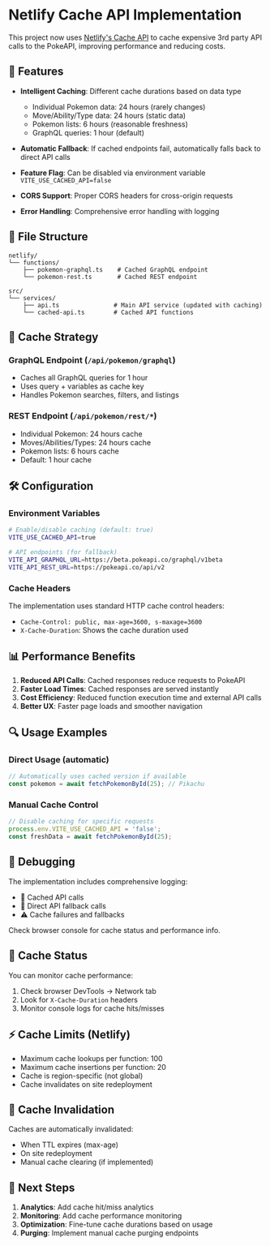 # Netlify Cache API Implementation

This project now uses [Netlify's Cache API](https://docs.netlify.com/platform/cache-api/) to cache expensive 3rd party API calls to the PokeAPI, improving performance and reducing costs.

## 🚀 Features

- **Intelligent Caching**: Different cache durations based on data type
  - Individual Pokemon data: 24 hours (rarely changes)
  - Move/Ability/Type data: 24 hours (static data)
  - Pokemon lists: 6 hours (reasonable freshness)
  - GraphQL queries: 1 hour (default)

- **Automatic Fallback**: If cached endpoints fail, automatically falls back to direct API calls
- **Feature Flag**: Can be disabled via environment variable `VITE_USE_CACHED_API=false`
- **CORS Support**: Proper CORS headers for cross-origin requests
- **Error Handling**: Comprehensive error handling with logging

## 📁 File Structure

```
netlify/
└── functions/
    ├── pokemon-graphql.ts    # Cached GraphQL endpoint
    └── pokemon-rest.ts       # Cached REST endpoint

src/
└── services/
    ├── api.ts               # Main API service (updated with caching)
    └── cached-api.ts        # Cached API functions
```

## 🔧 Cache Strategy

### GraphQL Endpoint (`/api/pokemon/graphql`)
- Caches all GraphQL queries for 1 hour
- Uses query + variables as cache key
- Handles Pokemon searches, filters, and listings

### REST Endpoint (`/api/pokemon/rest/*`)
- Individual Pokemon: 24 hours cache
- Moves/Abilities/Types: 24 hours cache  
- Pokemon lists: 6 hours cache
- Default: 1 hour cache

## 🛠️ Configuration

### Environment Variables

```bash
# Enable/disable caching (default: true)
VITE_USE_CACHED_API=true

# API endpoints (for fallback)
VITE_API_GRAPHQL_URL=https://beta.pokeapi.co/graphql/v1beta
VITE_API_REST_URL=https://pokeapi.co/api/v2
```

### Cache Headers

The implementation uses standard HTTP cache control headers:
- `Cache-Control: public, max-age=3600, s-maxage=3600`
- `X-Cache-Duration`: Shows the cache duration used

## 📊 Performance Benefits

1. **Reduced API Calls**: Cached responses reduce requests to PokeAPI
2. **Faster Load Times**: Cached responses are served instantly
3. **Cost Efficiency**: Reduced function execution time and external API calls
4. **Better UX**: Faster page loads and smoother navigation

## 🔍 Usage Examples

### Direct Usage (automatic)
```typescript
// Automatically uses cached version if available
const pokemon = await fetchPokemonById(25); // Pikachu
```

### Manual Cache Control
```typescript
// Disable caching for specific requests
process.env.VITE_USE_CACHED_API = 'false';
const freshData = await fetchPokemonById(25);
```

## 🐛 Debugging

The implementation includes comprehensive logging:
- 🚀 Cached API calls
- 📡 Direct API fallback calls  
- ⚠️ Cache failures and fallbacks

Check browser console for cache status and performance info.

## 🚦 Cache Status

You can monitor cache performance:
1. Check browser DevTools → Network tab
2. Look for `X-Cache-Duration` headers
3. Monitor console logs for cache hits/misses

## ⚡ Cache Limits (Netlify)

- Maximum cache lookups per function: 100
- Maximum cache insertions per function: 20
- Cache is region-specific (not global)
- Cache invalidates on site redeployment

## 🔄 Cache Invalidation

Caches are automatically invalidated:
- When TTL expires (max-age)
- On site redeployment
- Manual cache clearing (if implemented)

## 🎯 Next Steps

1. **Analytics**: Add cache hit/miss analytics
2. **Monitoring**: Add cache performance monitoring
3. **Optimization**: Fine-tune cache durations based on usage
4. **Purging**: Implement manual cache purging endpoints 